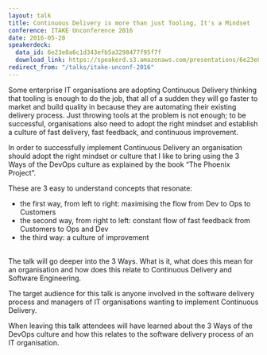 ```yaml
---
layout: talk
title: Continuous Delivery is more than just Tooling, It's a Mindset
conference: ITAKE Unconference 2016
date: 2016-05-20
speakerdeck:
  data_id: 6e23e8a6c1d343efb5a3298477f95f7f
  download_link: https://speakerd.s3.amazonaws.com/presentations/6e23e8a6c1d343efb5a3298477f95f7f/ITAKE_Unconference_2016_-_Continuous_Delivery_is_more_than_just_Tooling__It_s_a_Culture.pdf
redirect_from: "/talks/itake-unconf-2016"
---
```

Some enterprise IT organisations are adopting Continuous Delivery thinking that tooling is enough to do the job, that all of a sudden they will go faster to market and build quality in because they are automating their existing delivery process. Just throwing tools at the problem is not enough; to be successful, organisations also need to adopt the right mindset and establish a culture of fast delivery, fast feedback, and continuous improvement.

In order to successfully implement Continuous Delivery an organisation should adopt the right mindset or culture that I like to bring using the 3 Ways of the DevOps culture as explained by the book “The Phoenix Project”.

These are 3 easy to understand concepts that resonate:

* the first way, from left to right: maximising the flow from Dev to Ops to Customers
* the second way, from right to left: constant flow of fast feedback from Customers to Ops and Dev
* the third way: a culture of improvement

<br/>
The talk will go deeper into the 3 Ways. What is it, what does this mean for an organisation and how does this relate to Continuous Delivery and Software Engineering.

The target audience for this talk is anyone involved in the software delivery process and managers of IT organisations wanting to implement Continuous Delivery.

When leaving this talk attendees will have learned about the 3 Ways of the DevOps culture and how this relates to the software delivery process of an IT organisation.
